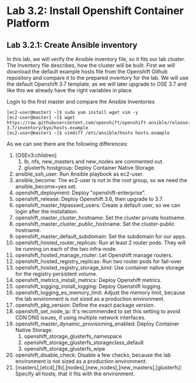 Lab 3.2: Install Openshift Container Platform
============

Lab 3.2.1: Create Ansible inventory 
-------------
In this lab, we will verify the Ansible inventory file, so it fits our lab cluster. The Inventory file describes, how the cluster will be built.
First we will download the default example hosts file from the Openshift Github repository and compare it to the prepared inventory for the lab. We will use the default Openshift 3.7 template, as we will later upgrade to OSE 3.7 and like this we already have the right variables in place.

Login to the first master and compare the Ansible Inventories
```
[ec2-user@master1 ~]$ sudo yum install wget vim -y
[ec2-user@master1 ~]$ wget https://raw.githubusercontent.com/openshift/openshift-ansible/release-3.7/inventory/byo/hosts.example
[ec2-user@master1 ~]$ vimdiff /etc/ansible/hosts hosts.example 
```
As we can see there are the following differences:
1. [OSEv3:children]
    1. lb, nfs, new_masters and new_nodes are commented out.
    1. glusterfs hostgroup: Deploy Container Native Storage.
1. ansible_ssh_user: Run Ansible playbook as ec2-user. 
1. ansible_become: The ec2-user is not in the root group, so we need the ansible_become=yes set.
1. openshift_deployment: Deploy "openshift-enterprise".
1. openshift_release: Deploy Openshift 3.6, then upgrade to 3.7.
1. openshift_master_htpasswd_users: Create a default user, so we can login after the installation.
1. openshift_master_cluster_hostname: Set the cluster private hostname.
1. openshift_master_cluster_public_hostname: Set the cluster-public hostname.
1. openshift_master_default_subdomain: Set the subdomain for our apps.
1. openshift_hosted_router_replicas: Run at least 2 router pods. They will be running on each of the two infra-node.
1. openshift_hosted_manage_router: Let Openshift manage routers.
1. openshift_hosted_registry_replicas: Run two router pods for fail-over
1. openshift_hosted_registry_storage_kind: Use container native storage for the registry persistent volume.
1. openshift_metrics_install_metrics: Deploy Openshift metrics.
1. openshift_logging_install_logging: Deploy Openshift logging.
1. openshift_logging_es_memory_limit: Adjust the memory limit, because the lab environment is not sized as a production environment.
1. openshift_pkg_version: Define the exact package version.
1. openshift_set_node_ip: It's recommended to set this setting to avoid CDN DNS issues, if using multiple network interfaces.
1. openshift_master_dynamic_provisioning_enabled: Deploy Container Native Storage.
    1. openshift_storage_glusterfs_namespace
    1. openshift_storage_glusterfs_storageclass_default
    1. openshift_storage_glusterfs_wipe
1. openshift_disable_check: Disable a few checks, because the lab environment is not sized as a production environment.
1. [masters],[etcd],[lb],[nodes],[new_nodes],[new_masters],[glusterfs]: Specify all hosts, that it fits with the environment.
